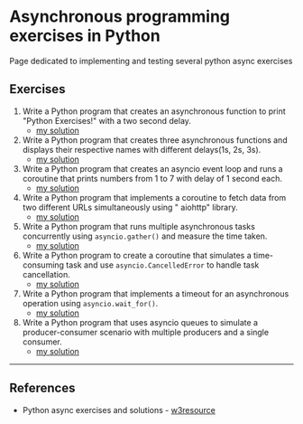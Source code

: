 # Asynchronous programming exercises in Python

Page dedicated to implementing and testing several python async exercises

## Exercises

1. Write a Python program that creates an asynchronous function to print "Python Exercises!" with a two second delay.
    - [my solution](../Exercises/002_Async_exercises/exercise_01.py)
2. Write a Python program that creates three asynchronous functions and displays their respective names with different
   delays(1s, 2s, 3s).
    - [my solution](../Exercises/002_Async_exercises/exercise_02.py)
3. Write a Python program that creates an asyncio event loop and runs a coroutine that prints numbers from 1 to 7 with
   delay of 1 second each.
    - [my solution](../Exercises/002_Async_exercises/exercise_03.py)
4. Write a Python program that implements a coroutine to fetch data from two different URLs simultaneously using "
   aiohttp" library.
    - [my solution](../Exercises/002_Async_exercises/exercise_04.py)
5. Write a Python program that runs multiple asynchronous tasks concurrently using `asyncio.gather()` and measure the
   time taken.
    - [my solution](../Exercises/002_Async_exercises/exercise_05.py)
6. Write a Python program to create a coroutine that simulates a time-consuming task and use `asyncio.CancelledError` to
   handle task cancellation.
    - [my solution](../Exercises/002_Async_exercises/exercise_06.py)
7. Write a Python program that implements a timeout for an asynchronous operation using `asyncio.wait_for()`.
    - [my solution](../Exercises/002_Async_exercises/exercise_07.py)
8. Write a Python program that uses asyncio queues to simulate a producer-consumer scenario with multiple producers and
   a single consumer.
    - [my solution](../Exercises/002_Async_exercises/exercise_08.py)

---

## References

- Python async exercises and
  solutions - [w3resource](https://www.w3resource.com/python-exercises/asynchronous/index.php)